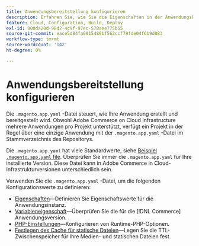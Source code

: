 ```yaml
---
title: Anwendungsbereitstellung konfigurieren
description: Erfahren Sie, wie Sie die Eigenschaften in der Anwendungskonfigurationsdatei konfigurieren, die steuern, wie die [!DNL Commerce] -Anwendung erstellt und stellt sie in der Cloud-Umgebung bereit.
feature: Cloud, Configuration, Build, Deploy
exl-id: 900da20d-98d2-4c9f-97ec-578aee775b55
source-git-commit: eace5d84fa0915489bf562ccf79fde04f6b9d083
workflow-type: tm+mt
source-wordcount: '142'
ht-degree: 0%

---
```


# Anwendungsbereitstellung konfigurieren

Die `.magento.app.yaml` -Datei steuert, wie Ihre Anwendung erstellt und bereitgestellt wird. Obwohl Adobe Commerce on Cloud Infrastructure mehrere Anwendungen pro Projekt unterstützt, verfügt ein Projekt in der Regel über eine einzige Anwendung mit der `.magento.app.yaml` -Datei im Stammverzeichnis des Repositorys.

Die `.magento.app.yaml` hat viele Standardwerte, siehe [Beispiel `.magento.app.yaml` file](https://github.com/magento/magento-cloud/blob/master/.magento.app.yaml). Überprüfen Sie immer die `.magento.app.yaml` für Ihre installierte Version. Diese Datei kann in Adobe Commerce in Cloud-Infrastrukturversionen unterschiedlich sein.

Verwenden Sie die `.magento.app.yaml` -Datei, um die folgenden Konfigurationswerte zu definieren:

- [Eigenschaften](properties.md)—Definieren Sie Eigenschaftswerte für die Anwendungsinstanz.
- [Variableneigenschaft](variables-property.md)—Überprüfen Sie die für die [!DNL Commerce] Anwendungsversion.
- [PHP-Einstellungen](php-settings.md)—Konfigurieren von Runtime-PHP-Optionen.
- [Festlegen des Cache für statische Dateien](set-cache.md)—Legen Sie die TTL-Zwischenspeicher für Ihre Medien- und statischen Dateien fest.
